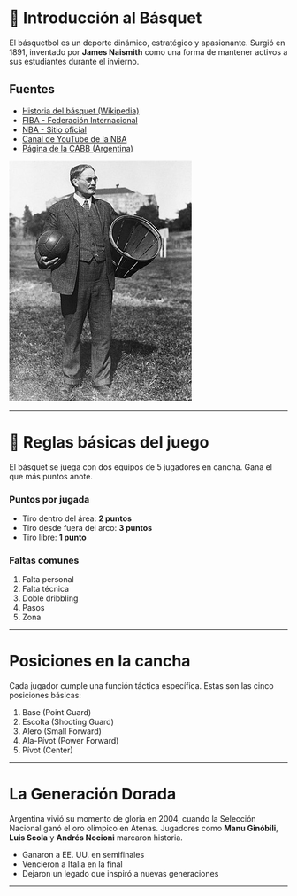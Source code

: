 # 🏀 Introducción al Básquet

El básquetbol es un deporte dinámico, estratégico y apasionante. Surgió en 1891, inventado por **James Naismith** como una forma de mantener activos a sus estudiantes durante el invierno.

##  Fuentes

- [Historia del básquet (Wikipedia)](https://es.wikipedia.org/wiki/Baloncesto)
- [FIBA - Federación Internacional](https://www.fiba.basketball)
- [NBA - Sitio oficial](https://www.nba.com)
- [Canal de YouTube de la NBA](https://www.youtube.com/user/NBA)
- [Página de la CABB (Argentina)](https://www.argentina.basketball/)

![Creador de la NBA](./Dr._James_Naismith.jpg)


---

# 🧠 Reglas básicas del juego

El básquet se juega con dos equipos de 5 jugadores en cancha. Gana el que más puntos anote.

###  Puntos por jugada

- Tiro dentro del área: **2 puntos**
- Tiro desde fuera del arco: **3 puntos**
- Tiro libre: **1 punto**

###  Faltas comunes

1. Falta personal
2. Falta técnica
3. Doble dribbling
4. Pasos
5. Zona



---

#  Posiciones en la cancha

Cada jugador cumple una función táctica específica. Estas son las cinco posiciones básicas:

1. Base (Point Guard)
2. Escolta (Shooting Guard)
3. Alero (Small Forward)
4. Ala-Pívot (Power Forward)
5. Pívot (Center)


---

#  La Generación Dorada

Argentina vivió su momento de gloria en 2004, cuando la Selección Nacional ganó el oro olímpico en Atenas. Jugadores como **Manu Ginóbili**, **Luis Scola** y **Andrés Nocioni** marcaron historia.

- Ganaron a EE. UU. en semifinales
- Vencieron a Italia en la final
- Dejaron un legado que inspiró a nuevas generaciones


---

